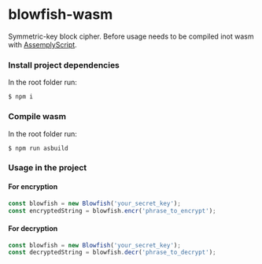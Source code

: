 # blowfish-wasm
Symmetric-key block cipher. Before usage needs to be compiled inot wasm with [AssemplyScript](https://github.com/AssemblyScript/assemblyscript).

### Install project dependencies

In the root folder run:

    $ npm i
    
### Compile wasm

In the root folder run:

    $ npm run asbuild
   
### Usage in the project

#### For encryption

```javascript
const blowfish = new Blowfish('your_secret_key');
const encryptedString = blowfish.encr('phrase_to_encrypt');
```
#### For decryption

```javascript
const blowfish = new Blowfish('your_secret_key');
const decryptedString = blowfish.decr('phrase_to_decrypt');
```
